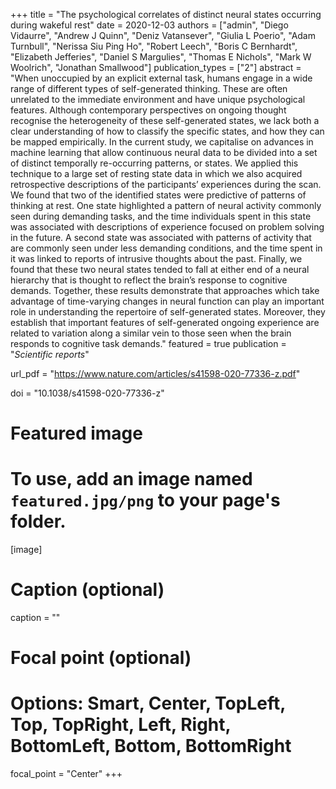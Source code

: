 +++
title = "The psychological correlates of distinct neural states occurring during wakeful rest"
date = 2020-12-03
authors = ["admin", "Diego Vidaurre", "Andrew J Quinn", "Deniz Vatansever", "Giulia L Poerio", "Adam Turnbull", "Nerissa Siu Ping Ho", "Robert Leech", "Boris C Bernhardt", "Elizabeth Jefferies", "Daniel S Margulies", "Thomas E Nichols", "Mark W Woolrich", "Jonathan Smallwood"]
publication_types = ["2"]
abstract = "When unoccupied by an explicit external task, humans engage in a wide range of different types of self-generated thinking. These are often unrelated to the immediate environment and have unique psychological features. Although contemporary perspectives on ongoing thought recognise the heterogeneity of these self-generated states, we lack both a clear understanding of how to classify the specific states, and how they can be mapped empirically. In the current study, we capitalise on advances in machine learning that allow continuous neural data to be divided into a set of distinct temporally re-occurring patterns, or states. We applied this technique to a large set of resting state data in which we also acquired retrospective descriptions of the participants’ experiences during the scan. We found that two of the identified states were predictive of patterns of thinking at rest. One state highlighted a pattern of neural activity commonly seen during demanding tasks, and the time individuals spent in this state was associated with descriptions of experience focused on problem solving in the future. A second state was associated with patterns of activity that are commonly seen under less demanding conditions, and the time spent in it was linked to reports of intrusive thoughts about the past. Finally, we found that these two neural states tended to fall at either end of a neural hierarchy that is thought to reflect the brain’s response to cognitive demands. Together, these results demonstrate that approaches which take advantage of time-varying changes in neural function can play an important role in understanding the repertoire of self-generated states. Moreover, they establish that important features of self-generated ongoing experience are related to variation along a similar vein to those seen when the brain responds to cognitive task demands."
featured = true
publication = "*Scientific reports*"

url_pdf = "https://www.nature.com/articles/s41598-020-77336-z.pdf"

doi = "10.1038/s41598-020-77336-z"

# Featured image
# To use, add an image named `featured.jpg/png` to your page's folder. 
[image]
  # Caption (optional)
  caption = ""

  # Focal point (optional)
  # Options: Smart, Center, TopLeft, Top, TopRight, Left, Right, BottomLeft, Bottom, BottomRight
  focal_point = "Center"
+++

<style>
/* The first Wowchemy container that adds overflow:hidden is .article-container */
.article-container { overflow: visible !important; }
/* Belt-and-braces: also unblock its own child .article-style */
.article-style     { overflow: visible !important; }
</style>

<script type='text/javascript' src='https://d1bxh8uas1mnw7.cloudfront.net/assets/embed.js'></script>
<script async src="https://badge.dimensions.ai/badge.js" charset="utf-8"></script>


<div style="width: 100px; display: inline-block;" data-badge-popover="right" data-badge-type="donut" data-doi="10.1038/s41598-020-77336-z" data-hide-no-mentions="true" class="altmetric-embed"></div>
<div style="display: inline-block; margin-bottom: 4em; margin-right: 40em;" class="__dimensions_badge_embed__" data-doi="10.1038/s41598-020-77336-z" data-hide-zero-citations="true" data-style="small_circle" ></div>

